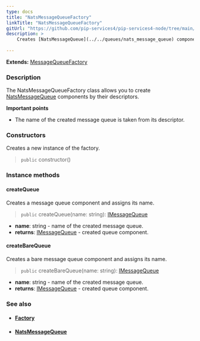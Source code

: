 ```yaml
---
type: docs
title: "NatsMessageQueueFactory"
linkTitle: "NatsMessageQueueFactory"
gitUrl: "https://github.com/pip-services4/pip-services4-node/tree/main/pip-services4-nats-node"
description: > 
    Creates [NatsMessageQueue](../../queues/nats_message_queue) components by their descriptors. 
    
---
```


**Extends:** [MessageQueueFactory](../../../messaging/build/message_queue_factory)

### Description

The NatsMessageQueueFactory class allows you to create [NatsMessageQueue](../../queues/nats_message_queue) components by their descriptors.

**Important points**
- The name of the created message queue is taken from its descriptor.

### Constructors
Creates a new instance of the factory.
> `public` constructor()

### Instance methods

#### createQueue
Creates a message queue component and assigns its name.

> `public` createQueue(name: string): [IMessageQueue](../../../messaging/queues/imessage_queue)

- **name**: string - name of the created message queue.
- **returns**: [IMessageQueue](../../../messaging/queues/imessage_queue) - created queue component.

#### createBareQueue
Creates a bare message queue component and assigns its name.

> `public` createBareQueue(name: string): [IMessageQueue](../../../messaging/queues/imessage_queue)

- **name**: string - name of the created message queue.
- **returns**: [IMessageQueue](../../../messaging/queues/imessage_queue) - created queue component.


### See also
- #### [Factory](../../../components/build/factory)
- #### [NatsMessageQueue](../../queues/nats_message_queue)

